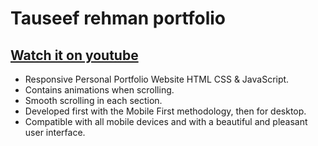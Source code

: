 # Tauseef rehman portfolio
## [Watch it on youtube](https://youtu.be/AKNvTxWOdKw)

- Responsive Personal Portfolio Website HTML CSS & JavaScript.
- Contains animations when scrolling.
- Smooth scrolling in each section.
- Developed first with the Mobile First methodology, then for desktop.
- Compatible with all mobile devices and with a beautiful and pleasant user interface.

